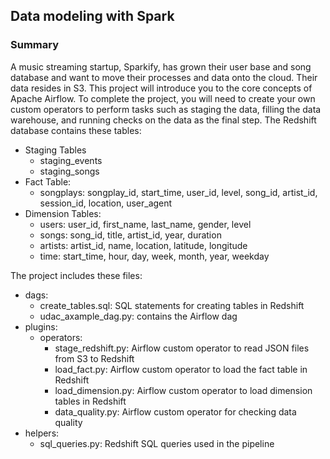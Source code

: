 ## Data modeling with Spark

### Summary
A music streaming startup, Sparkify, has grown their user base and song database and want to move their processes and data onto the cloud. Their data resides in S3. This project will introduce you to the core concepts of Apache Airflow. To complete the project, you will need to create your own custom operators to perform tasks such as staging the data, filling the data warehouse, and running checks on the data as the final step.
The Redshift database contains these tables:

* Staging Tables
  - staging_events
  - staging_songs
* Fact Table:
  - songplays: songplay_id, start_time, user_id, level, song_id, artist_id, session_id, location, user_agent
* Dimension Tables: 
  - users: user_id, first_name, last_name, gender, level
  - songs: song_id, title, artist_id, year, duration
  - artists: artist_id, name, location, latitude, longitude
  - time: start_time, hour, day, week, month, year, weekday


The project includes these files:
* dags:
  - create_tables.sql: SQL statements for creating tables in Redshift
  - udac_axample_dag.py: contains the Airflow dag
* plugins:
  - operators: 
    - stage_redshift.py: Airflow custom operator to read JSON files from S3 to Redshift
    - load_fact.py: Airflow custom operator to load the fact table in Redshift
    - load_dimension.py: Airflow custom operator to load dimension tables in Redshift
    - data_quality.py: Airflow custom operator for checking data quality
* helpers:
  - sql_queries.py: Redshift SQL queries used in the pipeline


